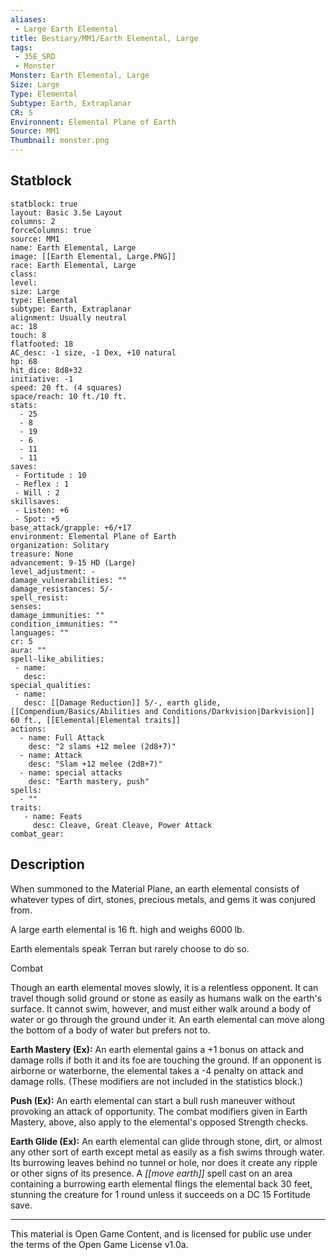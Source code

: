 ```yaml
---
aliases:
 - Large Earth Elemental
title: Bestiary/MM1/Earth Elemental, Large
tags: 
 - 35E_SRD
 - Monster
Monster: Earth Elemental, Large
Size: Large
Type: Elemental
Subtype: Earth, Extraplanar
CR: 5
Environnent: Elemental Plane of Earth
Source: MM1
Thumbnail: monster.png
---
```


## Statblock

```statblock
statblock: true
layout: Basic 3.5e Layout
columns: 2
forceColumns: true
source: MM1 
name: Earth Elemental, Large
image: [[Earth Elemental, Large.PNG]]
race: Earth Elemental, Large
class: 
level: 
size: Large
type: Elemental
subtype: Earth, Extraplanar
alignment: Usually neutral
ac: 18
touch: 8
flatfooted: 18
AC_desc: -1 size, -1 Dex, +10 natural
hp: 68
hit_dice: 8d8+32
initiative: -1
speed: 20 ft. (4 squares)
space/reach: 10 ft./10 ft.
stats:
  - 25
  - 8
  - 19
  - 6
  - 11
  - 11
saves:
 - Fortitude : 10
 - Reflex : 1
 - Will : 2
skillsaves:
 - Listen: +6
 - Spot: +5
base_attack/grapple: +6/+17
environment: Elemental Plane of Earth
organization: Solitary
treasure: None
advancement: 9-15 HD (Large)
level_adjustment: -
damage_vulnerabilities: ""
damage_resistances: 5/-
spell_resist: 
senses: 
damage_immunities: ""
condition_immunities: ""
languages: ""
cr: 5
aura: ""
spell-like_abilities:
 - name: 
   desc: 
special_qualities:
 - name:
   desc: [[Damage Reduction]] 5/-, earth glide, [[Compendium/Basics/Abilities and Conditions/Darkvision|Darkvision]] 60 ft., [[Elemental|Elemental traits]]
actions:
  - name: Full Attack
    desc: "2 slams +12 melee (2d8+7)"
  - name: Attack
    desc: "Slam +12 melee (2d8+7)"
  - name: special attacks
    desc: "Earth mastery, push"
spells:
  - ""
traits:
   - name: Feats
     desc: Cleave, Great Cleave, Power Attack
combat_gear:  
```

## Description



When summoned to the Material Plane, an earth elemental consists of whatever types of dirt, stones, precious metals, and gems it was conjured from.

A large earth elemental is 16 ft. high and weighs 6000 lb.

Earth elementals speak Terran but rarely choose to do so.

Combat

Though an earth elemental moves slowly, it is a relentless opponent. It can travel though solid ground or stone as easily as humans walk on the earth's surface. It cannot swim, however, and must either walk around a body of water or go through the ground under it. An earth elemental can move along the bottom of a body of water but prefers not to.


**Earth Mastery (Ex):** An earth elemental gains a +1 bonus on attack and damage rolls if both it and its foe are touching the ground. If an opponent is airborne or waterborne, the elemental takes a -4 penalty on attack and damage rolls. (These modifiers are not included in the statistics block.)


**Push (Ex):** An earth elemental can start a bull rush maneuver without provoking an attack of opportunity. The combat modifiers given in Earth Mastery, above, also apply to the elemental's opposed Strength checks.


**Earth Glide (Ex):** An earth elemental can glide through stone, dirt, or almost any other sort of earth except metal as easily as a fish swims through water. Its burrowing leaves behind no tunnel or hole, nor does it create any ripple or other signs of its presence. A *[[move earth]]* spell cast on an area containing a burrowing earth elemental flings the elemental back 30 feet, stunning the creature for 1 round unless it succeeds on a DC 15 Fortitude save.

---

This material is Open Game Content, and is licensed for public use under the terms of the Open Game License v1.0a.
